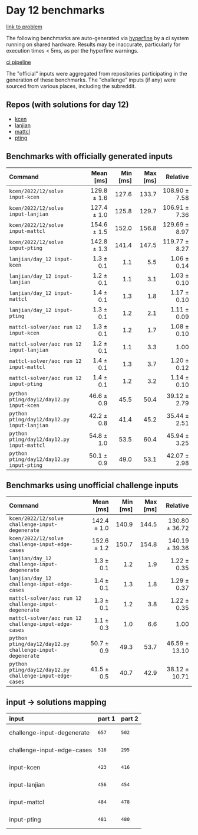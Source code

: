 # Day 12 benchmarks

[link to problem](http://adventofcode.com/2022/day/12)

The following benchmarks are auto-generated via [hyperfine](https://github.com/sharkdp/hyperfine) by a ci system running on shared hardware. Results may be inaccurate, particularly for execution times < 5ms, as per the hyperfine warnings.

[ci pipeline](http://ci.papercode.net:8080/teams/aoc2022/pipelines/aoc-compare-2022)

The "official" inputs were aggregated from repositories participating in the generation of these benchmarks. The "challenge" inputs (if any) were sourced from various places, including the subreddit.

## Repos (with solutions for day 12)


- [kcen](https://github.com/kcen/AdventOfCode)
- [lanjian](https://github.com/LanJian/aoc-2022)
- [mattcl](https://github.com/mattcl/aoc2022)
- [pting](https://github.com/pting/aoc2022)

## Benchmarks with officially generated inputs
| Command | Mean [ms] | Min [ms] | Max [ms] | Relative |
|:---|---:|---:|---:|---:|
| `kcen/2022/12/solve input-kcen` | 129.8 ± 1.6 | 127.6 | 133.7 | 108.90 ± 7.58 |
| `kcen/2022/12/solve input-lanjian` | 127.4 ± 1.0 | 125.8 | 129.7 | 106.91 ± 7.36 |
| `kcen/2022/12/solve input-mattcl` | 154.6 ± 1.5 | 152.0 | 156.8 | 129.69 ± 8.97 |
| `kcen/2022/12/solve input-pting` | 142.8 ± 1.3 | 141.4 | 147.5 | 119.77 ± 8.27 |
| `lanjian/day_12 input-kcen` | 1.3 ± 0.1 | 1.1 | 5.5 | 1.06 ± 0.14 |
| `lanjian/day_12 input-lanjian` | 1.2 ± 0.1 | 1.1 | 3.1 | 1.03 ± 0.10 |
| `lanjian/day_12 input-mattcl` | 1.4 ± 0.1 | 1.3 | 1.8 | 1.17 ± 0.10 |
| `lanjian/day_12 input-pting` | 1.3 ± 0.1 | 1.2 | 2.1 | 1.11 ± 0.09 |
| `mattcl-solver/aoc run 12 input-kcen` | 1.3 ± 0.1 | 1.2 | 1.7 | 1.08 ± 0.10 |
| `mattcl-solver/aoc run 12 input-lanjian` | 1.2 ± 0.1 | 1.1 | 3.3 | 1.00 |
| `mattcl-solver/aoc run 12 input-mattcl` | 1.4 ± 0.1 | 1.3 | 3.7 | 1.20 ± 0.12 |
| `mattcl-solver/aoc run 12 input-pting` | 1.4 ± 0.1 | 1.2 | 3.2 | 1.14 ± 0.10 |
| `python pting/day12/day12.py input-kcen` | 46.6 ± 0.9 | 45.5 | 50.4 | 39.12 ± 2.79 |
| `python pting/day12/day12.py input-lanjian` | 42.2 ± 0.8 | 41.4 | 45.2 | 35.44 ± 2.51 |
| `python pting/day12/day12.py input-mattcl` | 54.8 ± 1.0 | 53.5 | 60.4 | 45.94 ± 3.25 |
| `python pting/day12/day12.py input-pting` | 50.1 ± 0.9 | 49.0 | 53.1 | 42.07 ± 2.98 |
## Benchmarks using unofficial challenge inputs
| Command | Mean [ms] | Min [ms] | Max [ms] | Relative |
|:---|---:|---:|---:|---:|
| `kcen/2022/12/solve challenge-input-degenerate` | 142.4 ± 1.0 | 140.9 | 144.5 | 130.80 ± 36.72 |
| `kcen/2022/12/solve challenge-input-edge-cases` | 152.6 ± 1.2 | 150.7 | 154.8 | 140.19 ± 39.36 |
| `lanjian/day_12 challenge-input-degenerate` | 1.3 ± 0.1 | 1.2 | 1.9 | 1.22 ± 0.35 |
| `lanjian/day_12 challenge-input-edge-cases` | 1.4 ± 0.1 | 1.3 | 1.8 | 1.29 ± 0.37 |
| `mattcl-solver/aoc run 12 challenge-input-degenerate` | 1.3 ± 0.1 | 1.2 | 3.8 | 1.22 ± 0.35 |
| `mattcl-solver/aoc run 12 challenge-input-edge-cases` | 1.1 ± 0.3 | 1.0 | 6.6 | 1.00 |
| `python pting/day12/day12.py challenge-input-degenerate` | 50.7 ± 0.9 | 49.3 | 53.7 | 46.59 ± 13.10 |
| `python pting/day12/day12.py challenge-input-edge-cases` | 41.5 ± 0.5 | 40.7 | 42.9 | 38.12 ± 10.71 |

## input -> solutions mapping
|input|part 1|part 2|
|:---|:---|:---|
|challenge-input-degenerate|<pre>657</pre>|<pre>502</pre>|
|challenge-input-edge-cases|<pre>516</pre>|<pre>295</pre>|
|input-kcen|<pre>423</pre>|<pre>416</pre>|
|input-lanjian|<pre>456</pre>|<pre>454</pre>|
|input-mattcl|<pre>484</pre>|<pre>478</pre>|
|input-pting|<pre>481</pre>|<pre>480</pre>|
